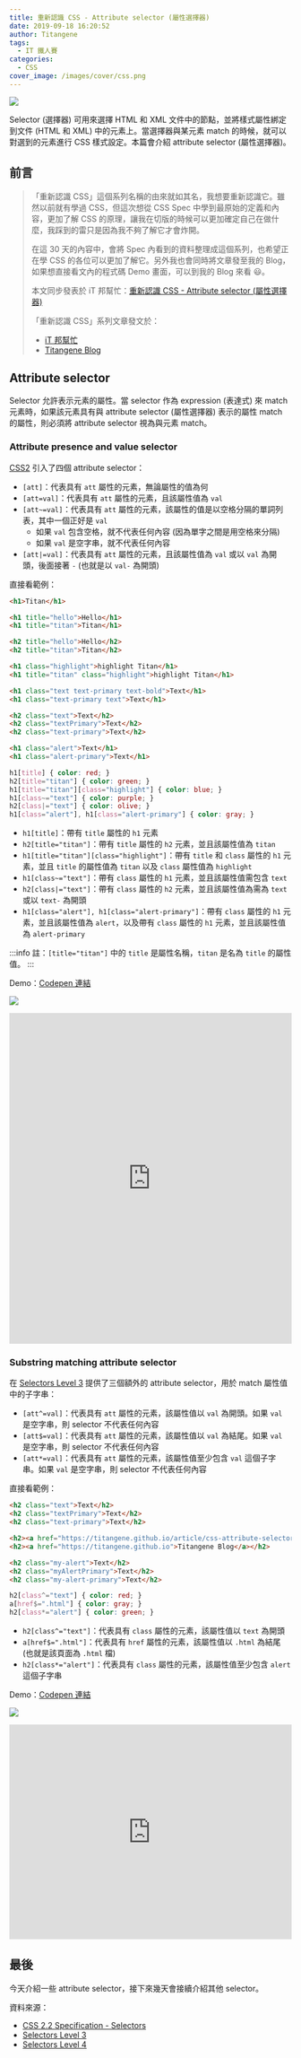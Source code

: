 ```yaml
---
title: 重新認識 CSS - Attribute selector (屬性選擇器)
date: 2019-09-18 16:20:52
author: Titangene
tags:
  - IT 鐵人賽
categories:
  - CSS
cover_image: /images/cover/css.png
---
```


![](../images/cover/css.png)

Selector (選擇器) 可用來選擇 HTML 和 XML 文件中的節點，並將樣式屬性綁定到文件 (HTML 和 XML) 中的元素上。當選擇器與某元素 match 的時候，就可以對選到的元素進行 CSS 樣式設定。本篇會介紹 attribute selector (屬性選擇器)。

<!-- more -->

## 前言

> 「重新認識 CSS」這個系列名稱的由來就如其名，我想要重新認識它。雖然以前就有學過 CSS，但這次想從 CSS Spec 中學到最原始的定義和內容，更加了解 CSS 的原理，讓我在切版的時候可以更加確定自己在做什麼，我踩到的雷只是因為我不夠了解它才會炸開。
> 
> 在這 30 天的內容中，會將 Spec 內看到的資料整理成這個系列，也希望正在學 CSS 的各位可以更加了解它。另外我也會同時將文章發至我的 Blog，如果想直接看文內的程式碼 Demo 畫面，可以到我的 Blog 來看 😃。
>
> 本文同步發表於 iT 邦幫忙：[重新認識 CSS - Attribute selector (屬性選擇器)](https://ithelp.ithome.com.tw/articles/10217082)
> 
> 「重新認識 CSS」系列文章發文於：
> - [iT 邦幫忙](https://ithelp.ithome.com.tw/users/20117586/ironman/2617)
> - [Titangene Blog](https://titangene.github.io/tags/it-%E9%90%B5%E4%BA%BA%E8%B3%BD/)

## Attribute selector

Selector 允許表示元素的屬性。當 selector 作為 expression (表達式) 來 match 元素時，如果該元素具有與 attribute selector (屬性選擇器) 表示的屬性 match 的屬性，則必須將 attribute selector 視為與元素 match。

### Attribute presence and value selector

[CSS2](https://www.w3.org/TR/CSS22/selector.html#attribute-selectors) 引入了四個 attribute selector：
- `[att]`：代表具有 `att` 屬性的元素，無論屬性的值為何
- `[att=val]`：代表具有 `att` 屬性的元素，且該屬性值為 `val`
- `[att~=val]`：代表具有 `att` 屬性的元素，該屬性的值是以空格分隔的單詞列表，其中一個正好是 `val`
  - 如果 `val` 包含空格，就不代表任何內容 (因為單字之間是用空格來分隔)
  - 如果 `val` 是空字串，就不代表任何內容
- `[att|=val]`：代表具有 `att` 屬性的元素，且該屬性值為 `val` 或以 `val` 為開頭，後面接著 `-` (也就是以 `val-` 為開頭)

直接看範例：

```html
<h1>Titan</h1>

<h1 title="hello">Hello</h1>
<h1 title="titan">Titan</h1>

<h2 title="hello">Hello</h2>
<h2 title="titan">Titan</h2>

<h1 class="highlight">highlight Titan</h1>
<h1 title="titan" class="highlight">highlight Titan</h1>

<h1 class="text text-primary text-bold">Text</h1>
<h1 class="text-primary text">Text</h1>

<h2 class="text">Text</h2>
<h2 class="textPrimary">Text</h2>
<h2 class="text-primary">Text</h2>

<h1 class="alert">Text</h1>
<h1 class="alert-primary">Text</h1>
```

```css
h1[title] { color: red; }
h2[title="titan"] { color: green; }
h1[title="titan"][class="highlight"] { color: blue; }
h1[class~="text"] { color: purple; }
h2[class|="text"] { color: olive; }
h1[class="alert"], h1[class="alert-primary"] { color: gray; }
```

- `h1[title]`：帶有 `title` 屬性的 `h1` 元素
- `h2[title="titan"]`：帶有 `title` 屬性的 `h2` 元素，並且該屬性值為 `titan`
- `h1[title="titan"][class="highlight"]`：帶有 `title` 和 `class` 屬性的 `h1` 元素，並且 `title` 的屬性值為 `titan` 以及 `class` 屬性值為 `highlight`
- `h1[class~="text"]`：帶有 `class` 屬性的 `h1` 元素，並且該屬性值需包含 `text`
- `h2[class|="text"]`：帶有 `class` 屬性的 `h2` 元素，並且該屬性值為需為 `text` 或以 `text-` 為開頭
- `h1[class="alert"], h1[class="alert-primary"]`：帶有 `class` 屬性的 `h1` 元素，並且該屬性值為 `alert`，以及帶有 `class` 屬性的 `h1` 元素，並且該屬性值為 `alert-primary`

:::info
註：`[title="titan"]` 中的 `title` 是屬性名稱，`titan` 是名為 `title` 的屬性值。
:::

Demo：[Codepen 連結](https://codepen.io/titangene/pen/MWgPyyG)

![](../images/css-attribute-selector/attribute-presence-and-value-selector.png)

<iframe height="590" style="width: 100%;" scrolling="no" title="Attribute presence and value selectors" src="https://codepen.io/titangene/embed/MWgPyyG/?height=590&theme-id=dark&default-tab=html,result" frameborder="no" allowtransparency="true" allowfullscreen="true">
  See the Pen <a href='https://codepen.io/titangene/pen/MWgPyyG/'>Attribute presence and value selectors</a> by Titangene
  (<a href='https://codepen.io/titangene'>@titangene</a>) on <a href='https://codepen.io'>CodePen</a>.
</iframe>

### Substring matching attribute selector

在 [Selectors Level 3](https://www.w3.org/TR/selectors-3/#attribute-substrings) 提供了三個額外的 attribute selector，用於 match 屬性值中的子字串：
- `[att^=val]`：代表具有 `att` 屬性的元素，該屬性值以 `val` 為開頭。如果 `val` 是空字串，則 selector 不代表任何內容
- `[att$=val]`：代表具有 `att` 屬性的元素，該屬性值以 `val` 為結尾。如果 `val` 是空字串，則 selector 不代表任何內容
- `[att*=val]`：代表具有 `att` 屬性的元素，該屬性值至少包含 `val` 這個子字串。如果 `val` 是空字串，則 selector 不代表任何內容

直接看範例：

```html
<h2 class="text">Text</h2>
<h2 class="textPrimary">Text</h2>
<h2 class="text-primary">Text</h2>

<h2><a href="https://titangene.github.io/article/css-attribute-selector.html">重新認識 CSS - CSS Selector (2)</a></h2>
<h2><a href="https://titangene.github.io">Titangene Blog</a></h2>

<h2 class="my-alert">Text</h2>
<h2 class="myAlertPrimary">Text</h2>
<h2 class="my-alert-primary">Text</h2>
```

```css
h2[class^="text"] { color: red; }
a[href$=".html"] { color: gray; }
h2[class*="alert"] { color: green; }
```

- `h2[class^="text"]`：代表具有 `class` 屬性的元素，該屬性值以 `text` 為開頭
- `a[href$=".html"]`：代表具有 `href` 屬性的元素，該屬性值以 `.html` 為結尾 (也就是該頁面為 `.html` 檔)
- `h2[class*="alert"]`：代表具有 `class` 屬性的元素，該屬性值至少包含 `alert` 這個子字串

Demo：[Codepen 連結](https://codepen.io/titangene/pen/vYBVKEm)

![](../images/css-attribute-selector/substring-matching-attribute-selector.png)

<iframe height="383" style="width: 100%;" scrolling="no" title="Substring matching attribute selectors" src="https://codepen.io/titangene/embed/vYBVKEm/?height=383&theme-id=dark&default-tab=html,result" frameborder="no" allowtransparency="true" allowfullscreen="true">
  See the Pen <a href='https://codepen.io/titangene/pen/vYBVKEm/'>Substring matching attribute selectors</a> by Titangene
  (<a href='https://codepen.io/titangene'>@titangene</a>) on <a href='https://codepen.io'>CodePen</a>.
</iframe>

## 最後

今天介紹一些 attribute selector，接下來幾天會接續介紹其他 selector。

資料來源：
- [CSS 2.2 Specification - Selectors](https://www.w3.org/TR/CSS22/selector.html)
- [Selectors Level 3](https://www.w3.org/TR/selectors-3/)
- [Selectors Level 4](https://www.w3.org/TR/selectors-4/)